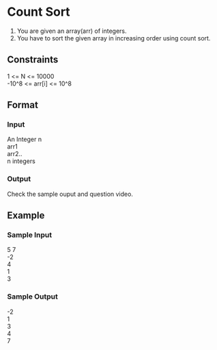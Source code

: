# Count Sort

1. You are given an array(arr) of integers.
2. You have to sort the given array in increasing order using count sort.

## Constraints
1 <= N <= 10000   
-10^8 <= arr[i] <= 10^8

## Format
### Input
An Integer n   
arr1  
arr2..  
n integers  

### Output
Check the sample ouput and question video.

## Example
### Sample Input

5 
7   
-2  
4   
1   
3   

### Sample Output
-2  
1   
3   
4   
7   
